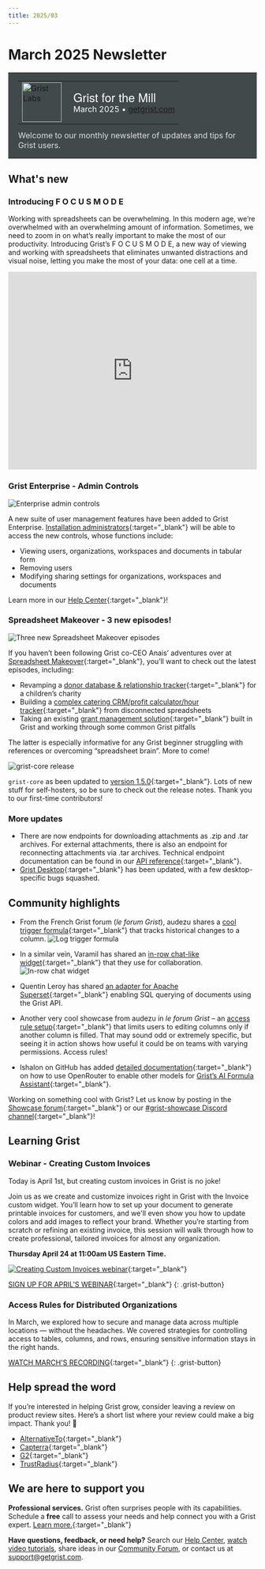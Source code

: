 ```yaml
---
title: 2025/03
---
```


# March 2025 Newsletter

<style>
  /* restore some poorly overridden defaults */
  .newsletter-header .table {
    background-color: initial;
    border: initial;
  }
  .newsletter-header .table > tbody > tr > td {
    padding: initial;
    border: initial;
    vertical-align: initial;
  }
  .newsletter-header img.header-img {
    padding: initial;
    max-width: initial;
    display: initial;
    padding: initial;
    line-height: initial;
    background-color: initial;
    border: initial;
    border-radius: initial;
    margin: initial;
  }

  /* copy newsletter styles, with a prefix for sufficient specificity */
  .newsletter-header .header {
    border: none;
    padding: 0;
    margin: 0;
  }
  .newsletter-header table > tbody > tr > td.header-image {
    width: 80px;
    padding-right: 16px;
  }
  .newsletter-header table > tbody > tr > td.header-text {
    background-color: #42494B;
    padding: 16px 20px;
  }
  .newsletter-header table.header-top {
    border: none;
    padding: 0;
    margin: 0;
    width: 100%;
  }
  .header-title {
    font-family: Helvetica Neue, Helvetica, Arial, sans-serif;
    font-size: 24px;
    line-height: 28px;
    color: #FFFFFF;
  }
  .header-month {
    color: #FFFFFF;
  }
  .header-welcome {
    margin-top: 12px;
    color: #FFFFFF;
  }
  .newsletter-summary {
    background-color: #e3fff5;
    margin: 0;
    padding: 10px;
  }
  .newsletter-summary-header {
    text-align: center;
    padding-bottom: 10px;
    border-bottom: 1px solid lightgrey;
  }
  .newsletter-summary ul {
    padding-left: 20px;
  }
  .newsletter-summary li {
    margin-bottom: 10px;
  }
  .newsletter-summary li p {
    margin: 0px
  }
</style>
<div class="newsletter-header">
<table class="header" cellpadding="0" cellspacing="0" border="0"><tr>
  <td class="header-text">
    <table class="header-top"><tr>
      <td class="header-image">
        <a href="https://www.getgrist.com">
          <img class="header-img" src="/images/newsletters/grist-labs.png" width="80" height="80" alt="Grist Labs" border="0">
        </a>
      </td>
      <td class="header-top-text">
        <div class="header-title">Grist for the Mill</div>
        <div class="header-month">March 2025
          &#8226; <a href="https://www.getgrist.com/">getgrist.com</a></div>
      </td>
    </tr></table>
    <div class="header-welcome" style="color: #e0e0e0;">
      Welcome to our monthly newsletter of updates and tips for Grist users.
    </div>
  </td>
</tr></table>
</div>

## What's new

### Introducing F O C U S  M O D E

Working with spreadsheets can be overwhelming. In this modern age, we’re overwhelmed with an overwhelming amount of information. Sometimes, we need to zoom in on what’s really important to make the most of our productivity. Introducing Grist’s F O C U S  M O D E, a new way of viewing and working with spreadsheets that eliminates unwanted distractions and visual noise, letting you make the most of your data: one cell at a time.

<iframe width="100%" height="400" src="https://www.youtube.com/embed/qrohjlHIE74?si=UdxKntqs4u45RsNk" title="YouTube video player" frameborder="0" allow="accelerometer; autoplay; clipboard-write; encrypted-media; gyroscope; picture-in-picture; web-share" referrerpolicy="strict-origin-when-cross-origin" allowfullscreen></iframe>

### Grist Enterprise - Admin Controls

![Enterprise admin controls](../images/newsletters/2025-03/admin-controls.gif)

A new suite of user management features have been added to Grist Enterprise. [Installation administrators](https://support.getgrist.com/self-managed/#what-is-the-administrative-account){:target="\_blank"} will be able to access the new controls, whose functions include:

* Viewing users, organizations, workspaces and documents in tabular form
* Removing users
* Modifying sharing settings for organizations, workspaces and documents

Learn more in our [Help Center](https://support.getgrist.com/admin-controls/#admin-controls){:target="\_blank"}!

### Spreadsheet Makeover - 3 new episodes!

![Three new Spreadsheet Makeover episodes](../images/newsletters/2025-03/makeover.png)

If you haven’t been following Grist co-CEO Anais’ adventures over at [Spreadsheet Makeover](https://www.youtube.com/@SpreadsheetMakeover){:target="\_blank"}, you’ll want to check out the latest episodes, including:

* Revamping a [donor database & relationship tracker](https://www.youtube.com/watch?v=tseVNfpdgmo){:target="\_blank"} for a children’s charity
* Building a [complex catering CRM/profit calculator/hour tracker](https://www.youtube.com/watch?v=USMODjJQRmo){:target="\_blank"} from disconnected spreadsheets
* Taking an existing [grant management solution](https://www.youtube.com/watch?v=Y8KCzmxZ2WI){:target="\_blank"} built in Grist and working through some common Grist pitfalls

The latter is especially informative for any Grist beginner struggling with references or overcoming “spreadsheet brain”. More to come!

![grist-core release](../images/newsletters/core-release.png)

`grist-core` as been updated to [version 1.5.0](https://github.com/gristlabs/grist-core/releases/tag/v1.5.0){:target="\_blank"}. Lots of new stuff for self-hosters, so be sure to check out the release notes. Thank you to our first-time contributors! 

### More updates

* There are now endpoints for downloading attachments as .zip and .tar archives. For external attachments, there is also an endpoint for reconnecting attachments via .tar archives. Technical endpoint documentation can be found in our [API reference](https://support.getgrist.com/api/#tag/attachments){:target="\_blank"}.
* [Grist Desktop](https://github.com/gristlabs/grist-desktop/releases/tag/v0.3.2){:target="\_blank"} has been updated, with a few desktop-specific bugs squashed.

## Community highlights

* From the French Grist forum (*le forum Grist*), audezu shares a [cool trigger formula](https://forum.grist.libre.sh/t/log-historique-modifications-des-donnees-dans-une-colonne/835){:target="\_blank"} that tracks historical changes to a column. 
![Log trigger formula](../images/newsletters/2025-03/logs.gif)

* In a similar vein, Varamil has shared an [in-row chat-like widget](https://community.getgrist.com/t/simple-in-row-chat-like-widget/8834){:target="\_blank"} that they use for collaboration.
![In-row chat widget](../images/newsletters/2025-03/chat.gif)

* Quentin Leroy has shared [an adapter for Apache Superset](https://www.linkedin.com/feed/update/urn:li:activity:7307531066372730880/?actorCompanyId=5267440){:target="\_blank"} enabling SQL querying of documents using the Grist API.
* Another very cool showcase from audezu in *le forum Grist* – an [access rule setup](https://forum.grist.libre.sh/t/autoriser-la-modification-dune-colonne-seulement-si-une-autre-colonne-est-remplie/887){:target="\_blank"} that limits users to editing columns only if another column is filled. That may sound odd or extremely specific, but seeing it in action shows how useful it could be on teams with varying permissions. Access rules!
* lshalon on GitHub has added [detailed documentation](https://github.com/gristlabs/grist-core?tab=readme-ov-file#using-grist-with-openrouter-for-model-agnostic-and-claude-support){:target="\_blank"} on how to use OpenRouter to enable other models for [Grist’s AI Formula Assistant](https://www.getgrist.com/ai-formula-assistant/){:target="\_blank"}.

Working on something cool with Grist? Let us know by posting in the [Showcase forum](https://community.getgrist.com/c/showcase/8){:target="\_blank"} or our [#grist-showcase Discord channel](https://discord.gg/MYKpYQ3fbP){:target="\_blank"}!

## Learning Grist

### Webinar - Creating Custom Invoices

Today is April 1st, but creating custom invoices in Grist is no joke!

Join us as we create and customize invoices right in Grist with the Invoice custom widget. You’ll learn how to set up your document to generate printable invoices for customers, and we'll even show you how to update colors and add images to reflect your brand. Whether you’re starting from scratch or refining an existing invoice, this session will walk through how to create professional, tailored invoices for almost any organization.

**Thursday April 24 at 11:00am US Eastern Time.**

[![Creating Custom Invoices webinar](../images/newsletters/2025-03/webinar.png)](https://www.getgrist.com/webinars/creating-custom-invoices/?utm_source=support-newsletter&utm_medium=internal&utm_campaign=build-webinar&utm_term=april-2025){:target="\_blank"}

[SIGN UP FOR APRIL'S WEBINAR](https://www.getgrist.com/webinars/creating-custom-invoices/?utm_source=support-newsletter&utm_medium=internal&utm_campaign=build-webinar&utm_term=april-2025){:target="\_blank"}
{: .grist-button}

### Access Rules for Distributed Organizations

In March, we explored how to secure and manage data across multiple locations — without the headaches. We covered strategies for controlling access to tables, columns, and rows, ensuring sensitive information stays in the right hands.

[WATCH MARCH'S RECORDING](https://www.getgrist.com/webinars/access-rules-for-distributed-organizations/){:target="\_blank"}
{: .grist-button}

## Help spread the word
If you’re interested in helping Grist grow, consider leaving a review on product review sites. Here’s a short list where your review could make a big impact. Thank you! 🙏

* [AlternativeTo](https://alternativeto.net/software/grist/about/){:target="\_blank"}
* [Capterra](https://www.capterra.com/p/232821/Grist/){:target="\_blank"}
* [G2](https://www.g2.com/products/grist){:target="\_blank"}
* [TrustRadius](https://www.trustradius.com/products/grist/){:target="\_blank"}

## We are here to support you

**Professional services.** Grist often surprises people with its capabilities. Schedule a **free** call to assess your needs and help connect you with a Grist expert. [Learn more.](https://www.getgrist.com/professional-services/){:target="\_blank"}

**Have questions, feedback, or need help?** Search our [Help Center](../index.md), [watch video
tutorials](https://www.youtube.com/channel/UCx0ioQrrC-bIrkmZ7ZULr0g/playlists), share ideas in our
[Community Forum](https://community.getgrist.com), or contact us at <support@getgrist.com>.